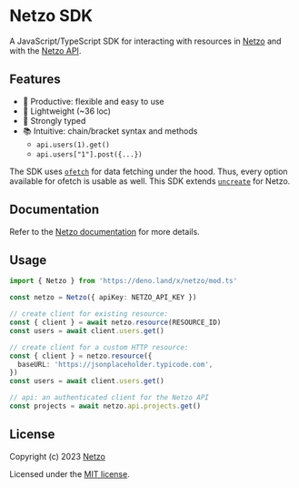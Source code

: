 # Netzo SDK

A JavaScript/TypeScript SDK for interacting with resources in
[Netzo](https://app.netzo.io) and with the
[Netzo API](https://netzo.io/docs/api/introduction).

## Features

- 🚀 Productive: flexible and easy to use
- 🪽 Lightweight (~36 loc)
- 🦾 Strongly typed
- 📚 Intuitive: chain/bracket syntax and methods
  - `api.users(1).get()`
  - `api.users["1"].post({...})`

The SDK uses [`ofetch`](https://github.com/unjs/ofetch) for data fetching under
the hood. Thus, every option available for ofetch is usable as well. This SDK
extends [`uncreate`](https://github.com/johannschopplich/uncreate) for Netzo.

## Documentation

Refer to the
[Netzo documentation](https://netzo.io/docs/getting-started/introduction) for
more details.

## Usage

```ts
import { Netzo } from 'https://deno.land/x/netzo/mod.ts'

const netzo = Netzo({ apiKey: NETZO_API_KEY })

// create client for existing resource:
const { client } = await netzo.resource(RESOURCE_ID)
const users = await client.users.get()

// create client for a custom HTTP resource:
const { client } = netzo.resource({
  baseURL: 'https://jsonplaceholder.typicode.com',
})
const users = await client.users.get()

// api: an authenticated client for the Netzo API
const projects = await netzo.api.projects.get()
```

## License

Copyright (c) 2023 [Netzo](https://netzo.io)

Licensed under the [MIT license](../../license).
